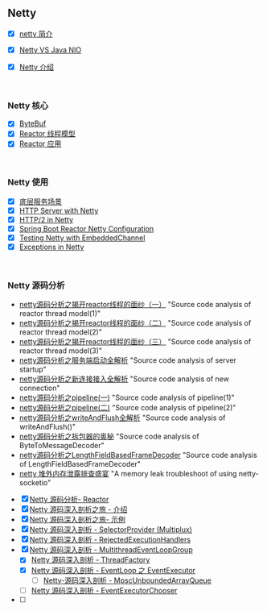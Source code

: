 ## Netty

- [x] [netty 简介](docs/netty-overview.md)
- [x] [Netty VS Java NIO](docs/netty-vs-javanio.md)

- [x] [Netty 介绍](docs/netty-introduction.md)

&nbsp;

### Netty 核心

- [x] [ByteBuf](docs/netty-bytebuf.md)
- [x] [Reactor 线程模型](docs/netty-reactor-thread-pattern.md)
- [x] [Reactor 应用](docs/netty-reactor-reference.md)

&nbsp;

### Netty 使用

- [x] [底层服务场景](docs/netty-bootstrap-case.md)
- [x] [HTTP Server with Netty](docs/netty-http-server.md)
- [x] [HTTP/2 in Netty](docs/netty-http2.md)
- [x] [Spring Boot Reactor Netty Configuration](docs/netty-spring-boot-reactor-netty.md)
- [x] [Testing Netty with EmbeddedChannel](docs/netty-testing-netty-embedded-channel.md)
- [x] [Exceptions in Netty](docs/netty-exception-handling.md)

&nbsp;

### Netty 源码分析

- [netty源码分析之揭开reactor线程的面纱（一）](https://www.jianshu.com/p/0d0eece6d467) "Source code analysis of reactor thread model(1)"
- [netty源码分析之揭开reactor线程的面纱（二）](https://www.jianshu.com/p/467a9b41833e) "Source code analysis of reactor thread model(2)"
- [netty源码分析之揭开reactor线程的面纱（三）](https://www.jianshu.com/p/58fad8e42379) "Source code analysis of reactor thread model(3)"
- [netty源码分析之服务端启动全解析](https://www.jianshu.com/p/c5068caab217) "Source code analysis of server startup"
- [netty源码分析之新连接接入全解析](https://www.jianshu.com/p/0242b1d4dd21) "Source code analysis of new connection"
- [netty源码分析之pipeline(一)](https://www.jianshu.com/p/6efa9c5fa702) "Source code analysis of pipeline(1)"
- [netty源码分析之pipeline(二)](https://www.jianshu.com/p/087b7e9a27a2) "Source code analysis of pipeline(2)"
- [netty源码分析之writeAndFlush全解析](https://www.jianshu.com/p/feaeaab2ce56) "Source code analysis of writeAndFlush()"
- [netty源码分析之拆包器的奥秘](https://www.jianshu.com/p/dc26e944da95) "Source code analysis of ByteToMessageDecoder"
- [netty源码分析之LengthFieldBasedFrameDecoder](https://www.jianshu.com/p/a0a51fd79f62) "Source code analysis of LengthFieldBasedFrameDecoder"
- [netty 堆外内存泄露排查盛宴](https://www.jianshu.com/p/4e96beb37935) "A memory leak troubleshoot of using netty-socketio"
- [x] [Netty 源码分析- Reactor](docs/netty-source-code-analysis-reactor.md)
- [x] [Netty 源码深入剖析之旅 - 介绍](docs/netty-source-analysis-introduction.md)
- [x] [Netty 源码深入剖析之旅- 示例](docs/netty-source-analysis-example.md)
- [x] [Netty 源码深入剖析 - SelectorProvider (Multiplux)](docs/netty-source-analysis-selector-provider.md)
- [x] [Netty 源码深入剖析 - RejectedExecutionHandlers](docs/netty-source-analysis-rejected-execution-handlers.md)
- [x] [Netty 源码深入剖析 - MultithreadEventLoopGroup](docs/netty-source-analysis-multithread-eventloop-group.md)
  - [x] [Netty 源码深入剖析 - ThreadFactory](docs/netty-source-analysis-thread-factory.md)
  - [x] [Netty 源码深入剖析 - EventLoop 之 EventExecutor](docs/netty-source-analysis-event-executor.md)
    - [ ] [Netty-源码深入剖析 - MpscUnboundedArrayQueue](docs/netty-source-analysis-mpsc-unbounded-array-queue.md)
  - [ ] [Netty 源码深入剖析 - EventExecutorChooser](docs/netty-source-analysis-event-executor-chooser.md)
- [ ] 